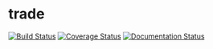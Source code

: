 # trade

[![Build Status](https://travis-ci.org/wangzw/goodtrader.svg?branch=master)](https://travis-ci.org/wangzw/goodtrader)
[![Coverage Status](https://coveralls.io/repos/wangzw/goodtrader/badge.svg?branch=master&service=github)](https://coveralls.io/github/wangzw/goodtrader?branch=master)
[![Documentation Status](https://readthedocs.org/projects/goodtrader/badge/?version=latest)](https://readthedocs.org/projects/goodtrader/?badge=latest)

